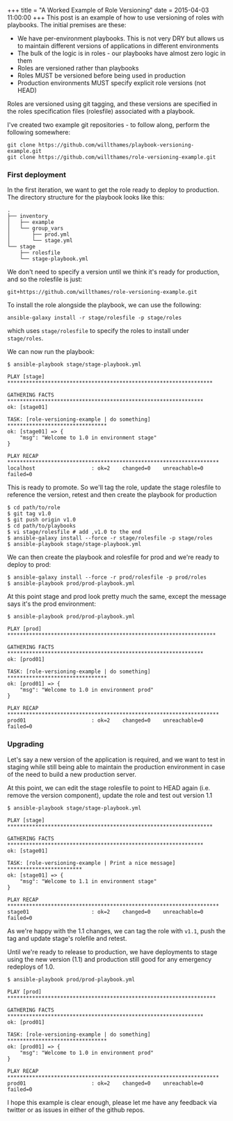 +++
title = "A Worked Example of Role Versioning"
date = 2015-04-03 11:00:00
+++
This post is an example of how to use versioning of roles with playbooks.
The initial premises are these:

* We have per-environment playbooks. This is not very DRY but allows
  us to maintain different versions of applications in different
  environments
* The bulk of the logic is in roles - our playbooks have almost zero
  logic in them
* Roles are versioned rather than playbooks
* Roles MUST be versioned before being used in production
* Production environments MUST specify explicit role versions (not HEAD)

Roles are versioned using git tagging, and these versions are specified
in the roles specification files (rolesfile) associated with a playbook.

I've created two example git repositories - to follow along, perform the
following somewhere:

```
git clone https://github.com/willthames/playbook-versioning-example.git
git clone https://github.com/willthames/role-versioning-example.git
```

### First deployment

In the first iteration, we want to get the role ready to deploy to
production. The directory structure for the playbook looks like this:

```
.
├── inventory
│   ├── example
│   └── group_vars
│       ├── prod.yml
│       └── stage.yml
└── stage
    ├── rolesfile
    └── stage-playbook.yml
```

We don't need to specify a version until we think it's ready for
production, and so the rolesfile is just:

```
git+https://github.com/willthames/role-versioning-example.git
```

To install the role alongside the playbook, we can use the following:

```
ansible-galaxy install -r stage/rolesfile -p stage/roles
```

which uses `stage/rolesfile` to specify the roles to install under
`stage/roles`.

We can now run the playbook:

```
$ ansible-playbook stage/stage-playbook.yml

PLAY [stage] ******************************************************************

GATHERING FACTS ***************************************************************
ok: [stage01]

TASK: [role-versioning-example | do something] ********************************
ok: [stage01] => {
    "msg": "Welcome to 1.0 in environment stage"
}

PLAY RECAP ********************************************************************
localhost                  : ok=2    changed=0    unreachable=0    failed=0
```

This is ready to promote. So we'll tag the role, update the stage rolesfile
to reference the version, retest and then create the playbook for production

```
$ cd path/to/role
$ git tag v1.0
$ git push origin v1.0
$ cd path/to/playbooks
$ vi stage/rolesfile # add ,v1.0 to the end
$ ansible-galaxy install --force -r stage/rolesfile -p stage/roles
$ ansible-playbook stage/stage-playbook.yml
```

We can then create the playbook and rolesfile for prod and we're
ready to deploy to prod:

```
$ ansible-galaxy install --force -r prod/rolesfile -p prod/roles
$ ansible-playbook prod/prod-playbook.yml
```

At this point stage and prod look pretty much the same, except the
message says it's the prod environment:

```
$ ansible-playbook prod/prod-playbook.yml

PLAY [prod] *******************************************************************

GATHERING FACTS ***************************************************************
ok: [prod01]

TASK: [role-versioning-example | do something] ********************************
ok: [prod01] => {
    "msg": "Welcome to 1.0 in environment prod"
}

PLAY RECAP ********************************************************************
prod01                     : ok=2    changed=0    unreachable=0    failed=0
```

### Upgrading

Let's say  a new version of the application is required, and we want to test
in staging while still being able to maintain the production
environment in case of the need to build a new production server.

At this point, we can edit the stage rolesfile to point to HEAD again
(i.e. remove the version component), update the role and test out
version 1.1

```
$ ansible-playbook stage/stage-playbook.yml

PLAY [stage] ******************************************************************

GATHERING FACTS ***************************************************************
ok: [stage01]

TASK: [role-versioning-example | Print a nice message] ************************
ok: [stage01] => {
    "msg": "Welcome to 1.1 in environment stage"
}

PLAY RECAP ********************************************************************
stage01                    : ok=2    changed=0    unreachable=0    failed=0
```

As we're happy with the 1.1 changes, we can tag the role with `v1.1`,
push the tag and update stage's rolefile and retest.

Until we're ready to release to production, we have deployments to stage
using the new version (1.1) and production still good for any emergency
redeploys of 1.0.

```
$ ansible-playbook prod/prod-playbook.yml

PLAY [prod] *******************************************************************

GATHERING FACTS ***************************************************************
ok: [prod01]

TASK: [role-versioning-example | do something] ********************************
ok: [prod01] => {
    "msg": "Welcome to 1.0 in environment prod"
}

PLAY RECAP ********************************************************************
prod01                     : ok=2    changed=0    unreachable=0    failed=0
```

I hope this example is clear enough, please let me have any feedback via
twitter or as issues in either of the github repos.
